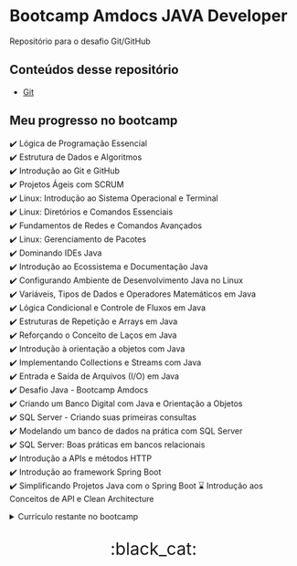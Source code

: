 # Bootcamp Amdocs JAVA Developer
Repositório para o desafio Git/GitHub

## Conteúdos desse repositório
- [Git](git.md)

## Meu progresso no bootcamp
:heavy_check_mark: Lógica de Programação Essencial  
:heavy_check_mark: Estrutura de Dados e Algoritmos  
:heavy_check_mark: Introdução ao Git e GitHub  
:heavy_check_mark: Projetos Ágeis com SCRUM  
:heavy_check_mark: Linux: Introdução ao Sistema Operacional e Terminal  
:heavy_check_mark: Linux: Diretórios e Comandos Essenciais  
:heavy_check_mark: Fundamentos de Redes e Comandos Avançados  
:heavy_check_mark: Linux: Gerenciamento de Pacotes  
:heavy_check_mark: Dominando IDEs Java  
:heavy_check_mark: Introdução ao Ecossistema e Documentação Java  
:heavy_check_mark: Configurando Ambiente de Desenvolvimento Java no Linux  
:heavy_check_mark: Variáveis, Tipos de Dados e Operadores Matemáticos em Java  
:heavy_check_mark: Lógica Condicional e Controle de Fluxos em Java  
:heavy_check_mark: Estruturas de Repetição e Arrays em Java  
:heavy_check_mark: Reforçando o Conceito de Laços em Java  
:heavy_check_mark: Introdução à orientação a objetos com Java  
:heavy_check_mark: Implementando Collections e Streams com Java  
:heavy_check_mark: Entrada e Saída de Arquivos (I/O) em Java  
:heavy_check_mark: Desafio Java - Bootcamp Amdocs  
:heavy_check_mark: Criando um Banco Digital com Java e Orientação a Objetos  
:heavy_check_mark: SQL Server - Criando suas primeiras consultas  
:heavy_check_mark: Modelando um banco de dados na prática com SQL Server  
:heavy_check_mark: SQL Server: Boas práticas em bancos relacionais  
:heavy_check_mark: Introdução a APIs e métodos HTTP  
:heavy_check_mark: Introdução ao framework Spring Boot  
:heavy_check_mark: Simplificando Projetos Java com o Spring Boot
:hourglass: Introdução aos Conceitos de API e Clean Architecture

<details>
<summary>Currículo restante no bootcamp</summary>
<li>Desafio Java - Bootcamp Amdocs 2</li>
<li>Desenvolvendo um sistema de gerenciamento de pessoas em API REST com Spring Boot</li>
</ul>
</details>

<p style="font-size:30px" align="center">:black_cat:</p>

